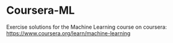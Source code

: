 # Coursera-ML
Exercise solutions for the Machine Learning course on coursera: https://www.coursera.org/learn/machine-learning
